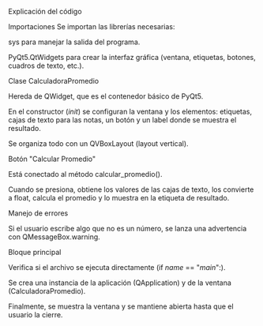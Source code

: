 Explicación del código

Importaciones
Se importan las librerías necesarias:

sys para manejar la salida del programa.

PyQt5.QtWidgets para crear la interfaz gráfica (ventana, etiquetas, botones, cuadros de texto, etc.).

Clase CalculadoraPromedio

Hereda de QWidget, que es el contenedor básico de PyQt5.

En el constructor (_init_) se configuran la ventana y los elementos: etiquetas, cajas de texto para las notas, un botón y un label donde se muestra el resultado.

Se organiza todo con un QVBoxLayout (layout vertical).

Botón "Calcular Promedio"

Está conectado al método calcular_promedio().

Cuando se presiona, obtiene los valores de las cajas de texto, los convierte a float, calcula el promedio y lo muestra en la etiqueta de resultado.

Manejo de errores

Si el usuario escribe algo que no es un número, se lanza una advertencia con QMessageBox.warning.

Bloque principal

Verifica si el archivo se ejecuta directamente (if _name_ == "_main_":).

Se crea una instancia de la aplicación (QApplication) y de la ventana (CalculadoraPromedio).

Finalmente, se muestra la ventana y se mantiene abierta hasta que el usuario la cierre.
